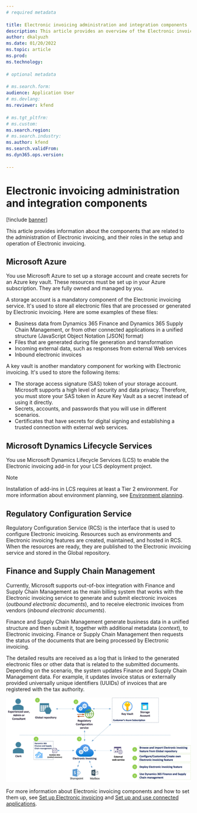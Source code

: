 ```yaml
---
# required metadata

title: Electronic invoicing administration and integration components
description: This article provides an overview of the Electronic invoicing administration and integration components.
author: dkalyuzh
ms.date: 01/20/2022
ms.topic: article
ms.prod: 
ms.technology: 

# optional metadata

# ms.search.form: 
audience: Application User
# ms.devlang: 
ms.reviewer: kfend

# ms.tgt_pltfrm: 
# ms.custom: 
ms.search.region: 
# ms.search.industry: 
ms.author: kfend
ms.search.validFrom: 
ms.dyn365.ops.version: 

---
```


# Electronic invoicing administration and integration components

[!include [banner](../includes/banner.md)]

This article provides information about the components that are related to the administration of Electronic invoicing, and their roles in the setup and operation of Electronic invoicing.

## Microsoft Azure

You use Microsoft Azure to set up a storage account and create secrets for an Azure key vault. These resources must be set up in your Azure subscription. They are fully owned and managed by you.

A storage account is a mandatory component of the Electronic invoicing service. It's used to store all electronic files that are processed or generated by Electronic invoicing. Here are some examples of these files:

- Business data from Dynamics 365 Finance and Dynamics 365 Supply Chain Management, or from other connected applications in a unified structure (JavaScript Object Notation \[JSON\] format)
- Files that are generated during file generation and transformation
- Incoming external data, such as responses from external Web services
- Inbound electronic invoices
 
A key vault is another mandatory component for working with Electronic invoicing. It's used to store the following items:

- The storage access signature (SAS) token of your storage account. Microsoft supports a high level of security and data privacy. Therefore, you must store your SAS token in Azure Key Vault as a secret instead of using it directly.
- Secrets, accounts, and passwords that you will use in different scenarios.
- Certificates that have secrets for digital signing and establishing a trusted connection with external web services.

## Microsoft Dynamics Lifecycle Services

You use Microsoft Dynamics Lifecycle Services (LCS) to enable the Electronic invoicing add-in for your LCS deployment project.

> [!NOTE]
> Installation of add-ins in LCS requires at least a Tier 2 environment. For more information about environment planning, see [Environment planning](../../fin-ops-core/fin-ops/imp-lifecycle/environment-planning.md).

## Regulatory Configuration Service

Regulatory Configuration Service (RCS) is the interface that is used to configure Electronic invoicing. Resources such as environments and Electronic invoicing features are created, maintained, and hosted in RCS. When the resources are ready, they are published to the Electronic invoicing service and stored in the Global repository.

## Finance and Supply Chain Management

Currently, Microsoft supports out-of-box integration with Finance and Supply Chain Management as the main billing system that works with the Electronic invoicing service to generate and submit electronic invoices (*outbound electronic documents*), and to receive electronic invoices from vendors (*inbound electronic documents*).

Finance and Supply Chain Management generate business data in a unified structure and then submit it, together with additional metadata (*context*), to Electronic invoicing. Finance or Supply Chain Management then requests the status of the documents that are being processed by Electronic invoicing.

The detailed results are received as a log that is linked to the generated electronic files or other data that is related to the submitted documents. Depending on the scenario, the system updates Finance and Supply Chain Management data. For example, it updates invoice status or externally provided universally unique identifiers (UUIDs) of invoices that are registered with the tax authority.

![Electronic invoicing overview.](media/e-invoicing-overview.jpg)

For more information about Electronic invoicing components and how to set them up, see [Set up Electronic invoicing](e-invoicing-set-up-overview.md) and [Set up and use connected applications](e-invoicing-connected-applications.md).
